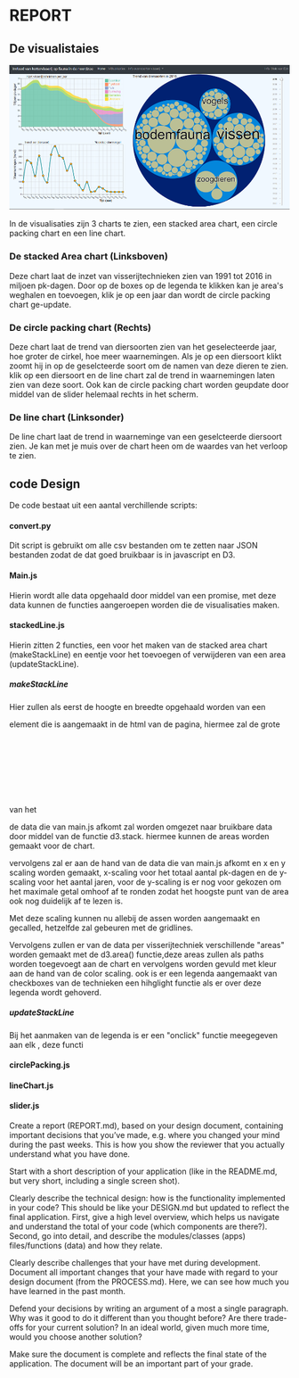 # REPORT

## De visualistaies

![eindpagina](/images/eindversie.png)

In de visualisaties zijn 3 charts te zien, een stacked area chart, een circle packing chart en een line chart.

### De stacked Area chart (Linksboven)
Deze chart laat de inzet van visserijtechnieken zien van 1991 tot 2016 in miljoen pk-dagen. Door op de boxes op de legenda te klikken kan je area's weghalen en toevoegen, klik je op een jaar dan wordt de circle packing chart ge-update.

### De circle packing chart (Rechts)
Deze chart laat de trend van diersoorten zien van het geselecteerde jaar, hoe groter de cirkel, hoe meer waarnemingen. Als je op een diersoort klikt zoomt hij in op de geselcteerde soort om de namen van deze dieren te zien. klik op een diersoort en de line chart zal de trend in waarnemingen laten zien van deze soort. Ook kan de circle packing chart worden geupdate door middel van de slider helemaal rechts in het scherm.

### De line chart (Linksonder)
De line chart laat de trend in waarneminge van een geselcteerde diersoort zien. Je kan met je muis over de chart heen om de waardes van het verloop te zien.

## code Design
De code bestaat uit een aantal verchillende scripts:

#### convert.py
Dit script is gebruikt om alle csv bestanden om te zetten naar JSON bestanden zodat de dat goed bruikbaar is in javascript en D3.

#### Main.js
Hierin wordt alle data opgehaald door middel van een promise, met deze data kunnen de functies aangeroepen worden die de visualisaties maken.

#### stackedLine.js
Hierin zitten 2 functies, een voor het maken van de stacked area chart (makeStackLine) en eentje voor het toevoegen of verwijderen van een area (updateStackLine).

##### makeStackLine
Hier zullen als eerst de hoogte en breedte opgehaald worden van een <div> element die is aangemaakt in de html van de pagina, hiermee zal de grote van het <svg> element worden bepaald.

de data die van main.js afkomt zal worden omgezet naar bruikbare data door middel van de functie d3.stack. hiermee kunnen de areas worden gemaakt voor de chart.

vervolgens zal er aan de hand van de data die van main.js afkomt en x en y scaling worden gemaakt, x-scaling voor het totaal aantal pk-dagen en de y-scaling voor het aantal jaren, voor de y-scaling is er nog voor gekozen om het maximale getal omhoof af te ronden zodat het hoogste punt van de area ook nog duidelijk af te lezen is.

Met deze scaling kunnen nu allebij de assen worden aangemaakt en gecalled, hetzelfde zal gebeuren met de gridlines.

Vervolgens zullen er van de data per visserijtechniek verschillende "areas" worden gemaakt met de d3.area() functie,deze areas zullen als paths worden toegevoegt aan de chart en vervolgens worden gevuld met kleur aan de hand van de color scaling. ook is er een legenda aangemaakt van checkboxes van de technieken een hihglight functie als er over deze legenda wordt gehoverd.


##### updateStackLine
Bij het aanmaken van de legenda is er een "onclick" functie meegegeven aan elk , deze functi


#### circlePacking.js
#### lineChart.js
#### slider.js





Create a report (REPORT.md), based on your design document, containing important decisions that you’ve made, e.g. where you changed your mind during the past weeks. This is how you show the reviewer that you actually understand what you have done.

Start with a short description of your application (like in the README.md, but very short, including a single screen shot).

Clearly describe the technical design: how is the functionality implemented in your code? This should be like your DESIGN.md but updated to reflect the final application. First, give a high level overview, which helps us navigate and understand the total of your code (which components are there?). Second, go into detail, and describe the modules/classes (apps) files/functions (data) and how they relate.

Clearly describe challenges that your have met during development. Document all important changes that your have made with regard to your design document (from the PROCESS.md). Here, we can see how much you have learned in the past month.

Defend your decisions by writing an argument of a most a single paragraph. Why was it good to do it different than you thought before? Are there trade-offs for your current solution? In an ideal world, given much more time, would you choose another solution?

Make sure the document is complete and reflects the final state of the application. The document will be an important part of your grade.
